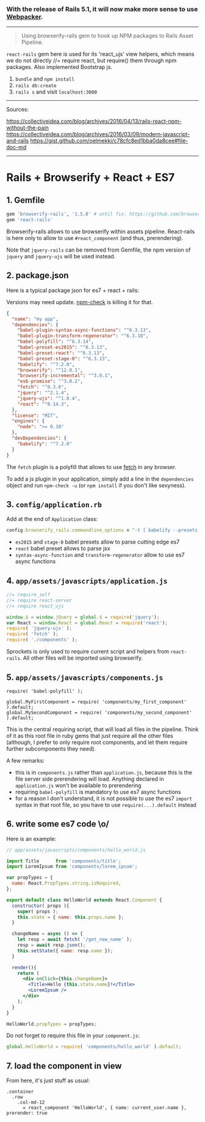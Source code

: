 ### With the release of Rails 5.1, it will now make more sense to use [Webpacker](https://github.com/rails/webpacker).

---

> Using browserify-rails gem to hook up NPM packages to Rails Asset Pipeline.

`react-rails` gem here is used for its 'react_ujs' view helpers, which means we do not directly //= require react, but require() them through npm packages.
Also implemented Bootstrap js.

1. `bundle` and `npm install`
2. `rails db:create`
3. `rails s` and visit `localhost:3000`

---

Sources:

https://collectiveidea.com/blog/archives/2016/04/13/rails-react-npm-without-the-pain
https://collectiveidea.com/blog/archives/2016/03/09/modern-javascript-and-rails
https://gist.github.com/oelmekki/c78cfc8ed1bba0da8cee#file-doc-md

---

# Rails + Browserify + React + ES7


## 1. Gemfile

```ruby
gem 'browserify-rails', '1.5.0' # until fix: https://github.com/browserify-rails/browserify-rails/issues/101
gem 'react-rails'
```

Browserify-rails allows to use browserify within assets pipeline. React-rails is here only to allow to use `#react_component` (and thus, prerendering).

Note that `jquery-rails` can be removed from Gemfile, the npm version of `jquery` and `jquery-ujs` will be used instead.


## 2. package.json

Here is a typical package json for es7 + react + rails:

Versions may need update. [npm-check](https://www.npmjs.com/package/npm-check) is killing it for that.

```json
{
  "name": "my app",
  "dependencies": {
    "babel-plugin-syntax-async-functions": "^6.3.13",
    "babel-plugin-transform-regenerator": "^6.3.18",
    "babel-polyfill": "^6.3.14",
    "babel-preset-es2015": "^6.3.13",
    "babel-preset-react": "^6.3.13",
    "babel-preset-stage-0": "^6.3.13",
    "babelify": "^7.2.0",
    "browserify": "^12.0.1",
    "browserify-incremental": "^3.0.1",
    "es6-promise": "^3.0.2",
    "fetch": "^0.3.6",
    "jquery": "^2.1.4",
    "jquery-ujs": "^1.0.4",
    "react": "^0.14.3",
  },
  "license": "MIT",
  "engines": {
    "node": ">= 0.10"
  },
  "devDependencies": {
    "babelify": "^7.2.0"
  }
}
```

The `fetch` plugin is a polyfill that allows to use [fetch](https://developer.mozilla.org/en/docs/Web/API/Fetch_API) in any browser.

To add a js plugin in your application, simply add a line in the `dependencies` object and run `npm-check -u` (or `npm install` if you don't like sexyness).


## 3. `config/application.rb`

Add at the end of `Application` class:

```ruby
config.browserify_rails.commandline_options = "-t [ babelify --presets [ es2015 react stage-0 ] --plugins [ syntax-async-functions transform-regenerator ] ]"
```

* `es2015` and `stage-0` babel presets allow to parse cutting edge es7
* `react` babel preset allows to parse jsx
* `syntax-async-function` and `transform-regenerator` allow to use es7 async functions


## 4. `app/assets/javascripts/application.js`

```js
//= require_self
//= require react-server
//= require react_ujs

window.$ = window.jQuery = global.$ = require('jquery');
var React = window.React = global.React = require('react');
require( 'jquery-ujs' );
require( 'fetch' );
require( './components' );
```

Sprockets is only used to require current script and helpers from `react-rails`. All other files will be imported using browserify.


## 5. `app/assets/javascripts/components.js`

```
require( 'babel-polyfill' );

global.MyFirstComponent = require( 'components/my_first_component' ).default;
global.MySecondComponent = require( 'components/my_second_component' ).default;
```

This is the central requiring script, that will load all files in the pipeline. Think of it as this root file in ruby gems that just require all the other files (although, I prefer to only require root components, and let them require further subcomponents they need).

A few remarks:

* this is in `components.js` rather than `application.js`, because this is the file server side prerendering will load. Anything declared in `application.js` won't be available to prerendering
* requiring `babel-polyfill` is mandatory to use es7 async functions
* for a reason I don't understand, it is not possible to use the es7 `import` syntax in that root file, so you have to use `require(...).default` instead


## 6. write some es7 code \o/

Here is an example:

```jsx
// app/assets/javascripts/components/hello_world.js

import Title      from 'components/title';
import LoremIpsum from 'components/lorem_ipsum';

var propTypes = {
  name: React.PropTypes.string.isRequired,
};

export default class HelloWorld extends React.Component {
  constructor( props ){
    super( props );
    this.state = { name: this.props.name };
  }

  changeName = async () => {
    let resp = await fetch( '/get_new_name' );
    resp = await resp.json();
    this.setState({ name: resp.name });
  }

  render(){
    return (
      <div onClick={this.changeName}>
        <Title>Hello {this.state.name}!</Title>
        <LoremIpsum />
      </div>
    );
  }
}

HelloWorld.propTypes = propTypes;
```

Do not forget to require this file in your `component.js`:

```js
global.HelloWorld = require( 'components/hello_world' ).default;
```


## 7. load the component in view

From here, it's just stuff as usual:

```haml
.container
  .row
    .col-md-12
      = react_component 'HelloWorld', { name: current_user.name }, prerender: true
```
